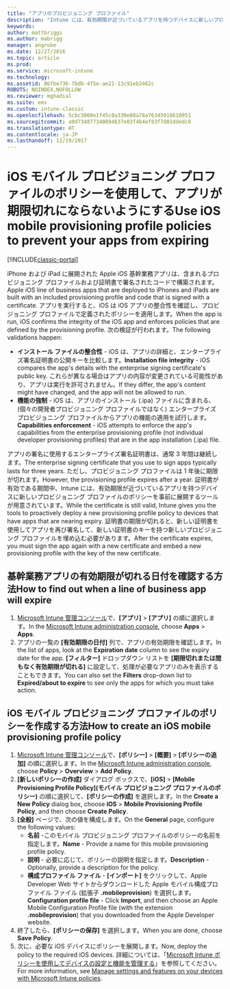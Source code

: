 ```yaml
---
title: "アプリのプロビジョニング プロファイル"
description: "Intune には、有効期限が近づいているアプリを持つデバイスに新しいプロビジョニング プロファイルのポリシーを事前に展開するツールが用意されています。"
keywords: 
author: mattbriggs
ms.author: mabrigg
manager: angrobe
ms.date: 12/27/2016
ms.topic: article
ms.prod: 
ms.service: microsoft-intune
ms.technology: 
ms.assetid: 86fbe736-7bdb-4f5e-ae21-13c91eb2462c
ROBOTS: NOINDEX,NOFOLLOW
ms.reviewer: mghadial
ms.suite: ems
ms.custom: intune-classic
ms.openlocfilehash: 5cbc3060e1f45c0a330e88a78a76345918610951
ms.sourcegitcommit: a9d734877340894637e03f4b4ef83f7d01ddedc8
ms.translationtype: HT
ms.contentlocale: ja-JP
ms.lasthandoff: 12/19/2017
---
```

# <a name="use-ios-mobile-provisioning-profile-policies-to-prevent-your-apps-from-expiring"></a><span data-ttu-id="1296c-103">iOS モバイル プロビジョニング プロファイルのポリシーを使用して、アプリが期限切れにならないようにする</span><span class="sxs-lookup"><span data-stu-id="1296c-103">Use iOS mobile provisioning profile policies to prevent your apps from expiring</span></span>

[!INCLUDE[classic-portal](../includes/classic-portal.md)]

<span data-ttu-id="1296c-104">iPhone および iPad に展開された Apple iOS 基幹業務アプリは、含まれるプロビジョニング プロファイルおよび証明書で署名されたコードで構築されます。</span><span class="sxs-lookup"><span data-stu-id="1296c-104">Apple iOS line of business apps that are deployed to iPhones and iPads are built with an included provisioning profile and code that is signed with a certificate.</span></span> <span data-ttu-id="1296c-105">アプリを実行すると、iOS は iOS アプリの整合性を確認し、プロビジョニング プロファイルで定義されたポリシーを適用します。</span><span class="sxs-lookup"><span data-stu-id="1296c-105">When the app is run, iOS confirms the integrity of the iOS app and enforces policies that are defined by the provisioning profile.</span></span> <span data-ttu-id="1296c-106">次の検証が行われます。</span><span class="sxs-lookup"><span data-stu-id="1296c-106">The following validations happen:</span></span>

- <span data-ttu-id="1296c-107">**インストール ファイルの整合性** - iOS は、アプリの詳細と、エンタープライズ署名証明書の公開キーを比較します。</span><span class="sxs-lookup"><span data-stu-id="1296c-107">**Installation file integrity** - iOS compares the app's details with the enterprise signing certificate's public key.</span></span> <span data-ttu-id="1296c-108">これらが異なる場合はアプリの内容が変更されている可能性があり、アプリは実行を許可されません。</span><span class="sxs-lookup"><span data-stu-id="1296c-108">If they differ, the app's content might have changed, and the app will not be allowed to run.</span></span>
- <span data-ttu-id="1296c-109">**機能の強制** - iOS は、アプリのインストール (.ipa) ファイルに含まれる、(個々の開発者プロビジョニング プロファイルではなく) エンタープライズ プロビジョニング プロファイルからアプリの機能の適用を試行します。</span><span class="sxs-lookup"><span data-stu-id="1296c-109">**Capabilities enforcement** - iOS attempts to enforce the app's capabilities from the enterprise provisioning profile (not individual developer provisioning profiles) that are in the app installation (.ipa) file.</span></span>


<span data-ttu-id="1296c-110">アプリの署名に使用するエンタープライズ署名証明書は、通常 3 年間は継続します。</span><span class="sxs-lookup"><span data-stu-id="1296c-110">The enterprise signing certificate that you use to sign apps typically lasts for three years.</span></span> <span data-ttu-id="1296c-111">ただし、プロビジョニング プロファイルは 1 年後に期限が切れます。</span><span class="sxs-lookup"><span data-stu-id="1296c-111">However, the provisioning profile expires after a year.</span></span> <span data-ttu-id="1296c-112">証明書が有効である期間中、Intune には、有効期限が近づいているアプリを持つデバイスに新しいプロビジョニング プロファイルのポリシーを事前に展開するツールが用意されています。</span><span class="sxs-lookup"><span data-stu-id="1296c-112">While the certificate is still valid, Intune gives you the tools to proactively deploy a new provisioning profile policy to devices that have apps that are nearing expiry.</span></span>
<span data-ttu-id="1296c-113">証明書の期限が切れると、新しい証明書を使用してアプリを再び署名して、新しい証明書のキーを持つ新しいプロビジョニング プロファイルを埋め込む必要があります。</span><span class="sxs-lookup"><span data-stu-id="1296c-113">After the certificate expires, you must sign the app again with a new certificate and embed a new provisioning profile with the key of the new certificate.</span></span>



## <a name="how-to-find-out-when-a-line-of-business-app-will-expire"></a><span data-ttu-id="1296c-114">基幹業務アプリの有効期限が切れる日付を確認する方法</span><span class="sxs-lookup"><span data-stu-id="1296c-114">How to find out when a line of business app will expire</span></span>

1. <span data-ttu-id="1296c-115">[Microsoft Intune 管理コンソール](https://manage.microsoft.com)で、**[アプリ]** > **[アプリ]** の順に選択します。</span><span class="sxs-lookup"><span data-stu-id="1296c-115">In the [Microsoft Intune administration console](https://manage.microsoft.com), choose **Apps** > **Apps**.</span></span>
2. <span data-ttu-id="1296c-116">アプリの一覧の **[有効期限の日付]** 列で、アプリの有効期限を確認します。</span><span class="sxs-lookup"><span data-stu-id="1296c-116">In the list of apps, look at the **Expiration date** column to see the expiry date for the app.</span></span> <span data-ttu-id="1296c-117">**[フィルター]** ドロップダウン リストを **[期限切れまたは間もなく有効期限が切れる]** に設定して、処理が必要なアプリのみを表示することもできます。</span><span class="sxs-lookup"><span data-stu-id="1296c-117">You can also set the **Filters** drop-down list to **Expired/about to expire** to see only the apps for which you must take action.</span></span>

## <a name="how-to-create-an-ios-mobile-provisioning-profile-policy"></a><span data-ttu-id="1296c-118">iOS モバイル プロビジョニング プロファイルのポリシーを作成する方法</span><span class="sxs-lookup"><span data-stu-id="1296c-118">How to create an iOS mobile provisioning profile policy</span></span>


1. <span data-ttu-id="1296c-119">[Microsoft Intune 管理コンソール](https://manage.microsoft.com)で、**[ポリシー]** > **[概要]** > **[ポリシーの追加]** の順に選択します。</span><span class="sxs-lookup"><span data-stu-id="1296c-119">In the [Microsoft Intune administration console](https://manage.microsoft.com), choose **Policy** > **Overview** > **Add Policy**.</span></span>
2. <span data-ttu-id="1296c-120">**[新しいポリシーの作成]** ダイアログ ボックスで、**[iOS]** > **[Mobile Provisioning Profile Policy]\(モバイル プロビジョニング プロファイルのポリシー)** の順に選択して、**[ポリシーの作成]** を選択します。</span><span class="sxs-lookup"><span data-stu-id="1296c-120">In the **Create a New Policy** dialog box, choose **iOS** > **Mobile Provisioning Profile Policy**, and then choose **Create Policy**.</span></span>
3. <span data-ttu-id="1296c-121">**[全般]** ページで、次の値を構成します。</span><span class="sxs-lookup"><span data-stu-id="1296c-121">On the **General** page, configure the following values:</span></span>
    - <span data-ttu-id="1296c-122">**名前** -このモバイル プロビジョニング プロファイルのポリシーの名前を指定します。</span><span class="sxs-lookup"><span data-stu-id="1296c-122">**Name** - Provide a name for this mobile provisioning profile policy.</span></span>
    - <span data-ttu-id="1296c-123">**説明** - 必要に応じて、ポリシーの説明を指定します。</span><span class="sxs-lookup"><span data-stu-id="1296c-123">**Description** - Optionally, provide a description for the policy.</span></span>
    - <span data-ttu-id="1296c-124">**構成プロファイル ファイル** - **[インポート]** をクリックして、Apple Developer Web サイトからダウンロードした Apple モバイル構成プロファイル ファイル (拡張子 **.mobileprovision**) を選択します。</span><span class="sxs-lookup"><span data-stu-id="1296c-124">**Configuration profile file** - Click **Import**, and then choose an Apple Mobile Configuration Profile file (with the extension **.mobileprovision**) that you downloaded from the Apple Developer website.</span></span>
4. <span data-ttu-id="1296c-125">終了したら、**[ポリシーの保存]** を選択します。</span><span class="sxs-lookup"><span data-stu-id="1296c-125">When you are done, choose **Save Policy**.</span></span>
5. <span data-ttu-id="1296c-126">次に、必要な iOS デバイスにポリシーを展開します。</span><span class="sxs-lookup"><span data-stu-id="1296c-126">Now, deploy the policy to the required iOS devices.</span></span> <span data-ttu-id="1296c-127">詳細については、「[Microsoft Intune ポリシーを使用してデバイスの設定と機能を管理する](manage-settings-and-features-on-your-devices-with-microsoft-intune-policies.md)」を参照してください。</span><span class="sxs-lookup"><span data-stu-id="1296c-127">For more information, see [Manage settings and features on your devices with Microsoft Intune policies](manage-settings-and-features-on-your-devices-with-microsoft-intune-policies.md).</span></span>
